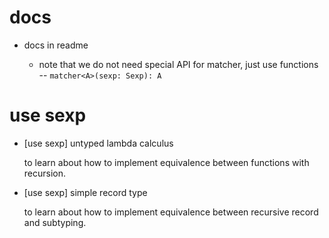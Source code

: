 # docs

- docs in readme

  - note that we do not need special API for matcher,
    just use functions -- `matcher<A>(sexp: Sexp): A`

# use sexp

- [use sexp] untyped lambda calculus

  to learn about how to implement equivalence
  between functions with recursion.

- [use sexp] simple record type

  to learn about how to implement equivalence
  between recursive record and subtyping.
